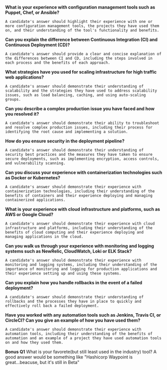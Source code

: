 **What is your experience with configuration management tools such as Puppet, Chef, or Ansible?**

    A candidate's answer should highlight their experience with one or more configuration management tools, the projects they have used them on, and their understanding of the tool's functionality and benefits.

**Can you explain the difference between Continuous Integration (CI) and Continuous Deployment (CD)?**

    A candidate's answer should provide a clear and concise explanation of the differences between CI and CD, including the steps involved in each process and the benefits of each approach.

**What strategies have you used for scaling infrastructure for high traffic web applications?**

    A candidate's answer should demonstrate their understanding of scalability and the strategies they have used to address scalability issues, such as load balancing, caching, and using auto-scaling groups.

**Can you describe a complex production issue you have faced and how you resolved it?**

    A candidate's answer should demonstrate their ability to troubleshoot and resolve complex production issues, including their process for identifying the root cause and implementing a solution.

**How do you ensure security in the deployment pipeline?**

    A candidate's answer should demonstrate their understanding of security best practices and the measures they have taken to ensure secure deployments, such as implementing encryption, access controls, and vulnerability scanning.

**Can you discuss your experience with containerization technologies such as Docker or Kubernetes?**

    A candidate's answer should demonstrate their experience with containerization technologies, including their understanding of the benefits of containers and their experience deploying and managing containerized applications.

**What is your experience with cloud infrastructure and platforms, such as AWS or Google Cloud?**

    A candidate's answer should demonstrate their experience with cloud infrastructure and platforms, including their understanding of the benefits of cloud computing and their experience deploying and managing applications in the cloud.

**Can you walk us through your experience with monitoring and logging systems such as NewRelic, CloudWatch, Loki or ELK Stack?**

    A candidate's answer should demonstrate their experience with monitoring and logging systems, including their understanding of the importance of monitoring and logging for production applications and their experience setting up and using these systems.

**Can you explain how you handle rollbacks in the event of a failed deployment?**

    A candidate's answer should demonstrate their understanding of rollbacks and the processes they have in place to quickly and effectively roll back a failed deployment.

**Have you worked with any automation tools such as Jenkins, Travis CI, or CircleCI? Can you give an example of how you have used them?**

    A candidate's answer should demonstrate their experience with automation tools, including their understanding of the benefits of automation and an example of a project they have used automation tools on and how they used them.

**Bonus Q1**
What is your favorete(but still least used in the industry) tool?
A good answer would be something like "Hashicorp Waypoint is great...beacuse, but it's still in Beta"
